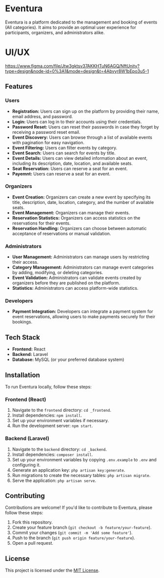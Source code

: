 # Eventura

Eventura is a platform dedicated to the management and booking of events (All categories). It aims to provide an optimal user experience for participants, organizers, and administrators alike.

# UI/UX
https://www.figma.com/file/Jtw3gktsv37AKKHTuN6AGQ/NftUnity?type=design&node-id=0%3A1&mode=design&t=4Abvyr8W1bEpo3u5-1

## Features

### Users

- **Registration:** Users can sign up on the platform by providing their name, email address, and password.
- **Login:** Users can log in to their accounts using their credentials.
- **Password Reset:** Users can reset their passwords in case they forget by receiving a password reset email.
- **Event Discovery:** Users can browse through a list of available events with pagination for easy navigation.
- **Event Filtering:** Users can filter events by category.
- **Event Search:** Users can search for events by title.
- **Event Details:** Users can view detailed information about an event, including its description, date, location, and available seats.
- **Seat Reservation:** Users can reserve a seat for an event.
- **Payemnt:** Users can reserve a seat for an event.




### Organizers

- **Event Creation:** Organizers can create a new event by specifying its title, description, date, location, category, and the number of available seats.
- **Event Management:** Organizers can manage their events.
- **Reservation Statistics:** Organizers can access statistics on the reservations for their events.
- **Reservation Handling:** Organizers can choose between automatic acceptance of reservations or manual validation.

### Administrators

- **User Management:** Administrators can manage users by restricting their access.
- **Category Management:** Administrators can manage event categories by adding, modifying, or deleting categories.
- **Event Validation:** Administrators can validate events created by organizers before they are published on the platform.
- **Statistics:** Administrators can access platform-wide statistics.

### Developers

- **Payment Integration:** Developers can integrate a payment system for event reservations, allowing users to make payments securely for their bookings.

## Tech Stack

- **Frontend:** React
- **Backend:** Laravel
- **Database:** MySQL (or your preferred database system)

## Installation

To run Eventura locally, follow these steps:

### Frontend (React)

1. Navigate to the `frontend` directory: `cd _frontend`.
2. Install dependencies: `npm install`.
3. Set up your environment variables if necessary.
4. Run the development server: `npm start`.

### Backend (Laravel)

1. Navigate to the `backend` directory: `cd _backend`.
2. Install dependencies: `composer install`.
3. Set up your environment variables by copying `.env.example` to `.env` and configuring it.
4. Generate an application key: `php artisan key:generate`.
5. Run migrations to create the necessary tables: `php artisan migrate`.
6. Serve the application: `php artisan serve`.

## Contributing

Contributions are welcome! If you'd like to contribute to Eventura, please follow these steps:

1. Fork this repository.
2. Create your feature branch (`git checkout -b feature/your-feature`).
3. Commit your changes (`git commit -m 'Add some feature'`).
4. Push to the branch (`git push origin feature/your-feature`).
5. Open a pull request.

## License

This project is licensed under the [MIT License](LICENSE).
